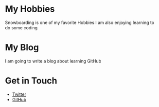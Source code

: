 # My Hobbies
Snowboarding is one of my favorite Hobbies
I am also enjoying learning to do some coding

# My Blog
I am going to write a blog about learning GitHub

# Get in Touch
<ul>
<li><a href="https://twitter.com/{{ site.twitter_username }}">Twitter</a></li>
<li><a href="https://github.com/{{ site.github_username }}">GitHub</a></li>
</ul>

```
